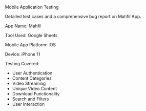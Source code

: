 Mobile Application Testing

Detailed test cases and a comprehensive bug report on Mahfil App.

App Name: Mahfil

Tool Used: Google Sheets

Mobile App Platform: iOS

Device: iPhone 11

Testing Covered:
  - User Authentication
  - Content Categories
  - Video Streaming
  - Unique Video Content
  - Download Functionality
  - Search and Filters
  - User Interaction
